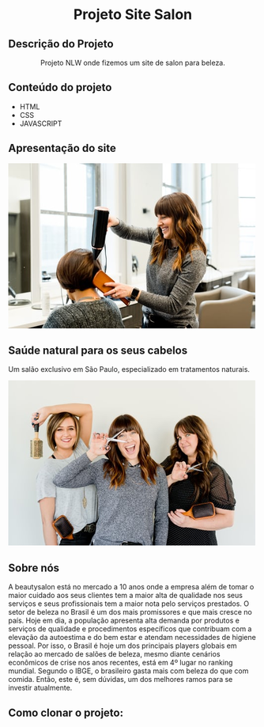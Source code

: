 <h1 align='center'>Projeto Site Salon</h1>

## Descrição do Projeto

<p align="center">Projeto NLW onde fizemos um site de salon para beleza. </p>

## Conteúdo do projeto


  * HTML
  * CSS
  * JAVASCRIPT


<h2>Apresentação do site</h2>

 ![Mulher sorrindo penteando outra mulher](Assets/fotos/44.jpg)
 
 
 <h2 class="title">Saúde natural para os seus cabelos</h2>
            <p>
              Um salão exclusivo em São Paulo, especializado em tratamentos
              naturais.
            </p>
          </div>
        </div>
        
 ![3 mulheres sorrindo](Assets/fotos/45.jpg)
 
 <h2 class="title">Sobre nós</h2>
            <p>
              A beautysalon está no mercado a 10 anos onde a empresa além de tomar o maior cuidado aos seus clientes tem a maior alta de qualidade nos seus serviços e seus profissionais tem a maior nota pelo serviços prestados.
              O setor de beleza no Brasil é um dos mais promissores e que mais cresce no país. 
              Hoje em dia, a população apresenta alta demanda por produtos e serviços de qualidade e procedimentos específicos que contribuam com a elevação da autoestima e do bem estar e atendam necessidades de higiene pessoal.
              Por isso, o Brasil é hoje um dos principais players globais em relação ao mercado de salões de beleza, mesmo diante cenários econômicos de crise nos anos         recentes, está em 4º lugar no ranking mundial. 
              Segundo o IBGE, o brasileiro gasta mais com beleza do que com comida. 
              Então, este é, sem dúvidas, um dos melhores ramos para se investir atualmente.
          </p>
          
## Como clonar o projeto:


            
            
         
         
         
        
        
         
  
  
      

          
